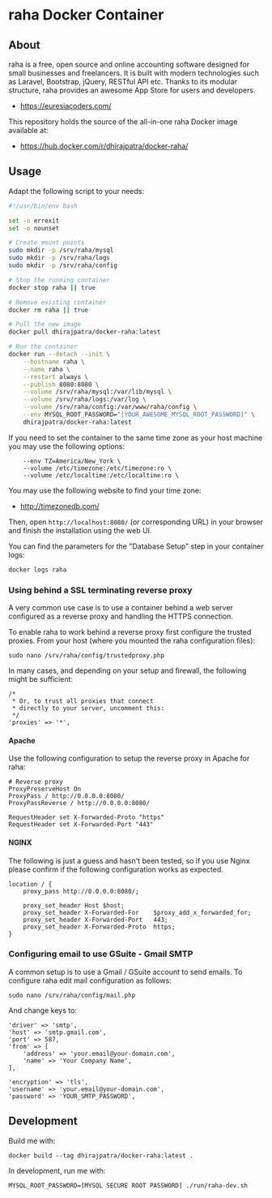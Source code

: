 # raha Docker Container

## About

raha is a free, open source and online accounting software designed for
small businesses and freelancers. It is built with modern technologies such as
Laravel, Bootstrap, jQuery, RESTful API etc. Thanks to its modular structure,
raha provides an awesome App Store for users and developers.

- https://euresiacoders.com/

This repository holds the source of the all-in-one raha Docker image
available at:

- https://hub.docker.com/r/dhirajpatra/docker-raha/


## Usage

Adapt the following script to your needs:

```bash
#!/usr/bin/env bash

set -o errexit
set -o nounset

# Create mount points
sudo mkdir -p /srv/raha/mysql
sudo mkdir -p /srv/raha/logs
sudo mkdir -p /srv/raha/config

# Stop the running container
docker stop raha || true

# Remove existing container
docker rm raha || true

# Pull the new image
docker pull dhirajpatra/docker-raha:latest

# Run the container
docker run --detach --init \
    --hostname raha \
    --name raha \
    --restart always \
    --publish 8080:8080 \
    --volume /srv/raha/mysql:/var/lib/mysql \
    --volume /srv/raha/logs:/var/log \
    --volume /srv/raha/config:/var/www/raha/config \
    --env MYSQL_ROOT_PASSWORD="[YOUR_AWESOME_MYSQL_ROOT_PASSWORD]" \
    dhirajpatra/docker-raha:latest
```

If you need to set the container to the same time zone as your host machine you
may use the following options:

```
    --env TZ=America/New_York \
    --volume /etc/timezone:/etc/timezone:ro \
    --volume /etc/localtime:/etc/localtime:ro \
```

You may use the following website to find your time zone:

- http://timezonedb.com/

Then, open `http://localhost:8080/` (or corresponding URL) in your browser
and finish the installation using the web UI.

You can find the parameters for the "Database Setup" step in your container
logs:

```
docker logs raha
```


### Using behind a SSL terminating reverse proxy

A very common use case is to use a container behind a web server configured as
a reverse proxy and handling the HTTPS connection.

To enable raha to work behind a reverse proxy first configure the trusted
proxies. From your host (where you mounted the raha configuration files):

```
sudo nano /srv/raha/config/trustedproxy.php
```

In many cases, and depending on your setup and firewall, the following might be
sufficient:

```
/*
 * Or, to trust all proxies that connect
 * directly to your server, uncomment this:
 */
'proxies' => '*',
```

#### Apache

Use the following configuration to setup the reverse proxy in Apache for
raha:

```
# Reverse proxy
ProxyPreserveHost On
ProxyPass / http://0.0.0.0:8080/
ProxyPassReverse / http://0.0.0.0:8080/

RequestHeader set X-Forwarded-Proto "https"
RequestHeader set X-Forwarded-Port "443"
```


#### NGINX

The following is just a guess and hasn't been tested, so if you use Nginx
please confirm if the following configuration works as expected.

```
location / {
    proxy_pass http://0.0.0.0:8080/;

    proxy_set_header Host $host;
    proxy_set_header X-Forwarded-For    $proxy_add_x_forwarded_for;
    proxy_set_header X-Forwarded-Port   443;
    proxy_set_header X-Forwarded-Proto  https;
}
```


### Configuring email to use GSuite - Gmail SMTP

A common setup is to use a Gmail / GSuite account to send emails. To configure
raha edit mail configuration as follows:

```
sudo nano /srv/raha/config/mail.php
```

And change keys to:

```
'driver' => 'smtp',
'host' => 'smtp.gmail.com',
'port' => 587,
'from' => [
    'address' => 'your.email@your-domain.com',
    'name' => 'Your Company Name',
],

'encryption' => 'tls',
'username' => 'your.email@your-domain.com',
'password' => 'YOUR_SMTP_PASSWORD',
```


## Development

Build me with:

```
docker build --tag dhirajpatra/docker-raha:latest .
```

In development, run me with:

```
MYSQL_ROOT_PASSWORD=[MYSQL SECURE ROOT PASSWORD] ./run/raha-dev.sh
```


